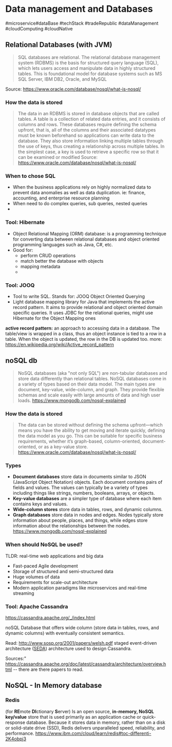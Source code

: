 # Data management and Databases
#microservice#dataBase #techStack #tradeRepublic  #dataManagement #cloudComputing #cloudNative 



## Relational Databases (with JVM)

>SQL databases are relational. The relational database management system (RDBMS) is the basis for structured query language (SQL), which lets users access and manipulate data in highly structured tables. This is foundational model for database systems such as MS SQL Server, IBM DB2, Oracle, and MySQL
>
Source: https://www.oracle.com/database/nosql/what-is-nosql/

### How the data is stored
> The data in an RDBMS is stored in database objects that are called tables. A table is a collection of related data entries, and it consists of columns and rows. These databases require defining the schema upfront, that is, all of the columns and their associated datatypes must be known beforehand so applications can write data to the database. They also store information linking multiple tables through the use of keys, thus creating a relationship across multiple tables. In the simplest case, a key is used to retrieve a specific row so that it can be examined or modified
Source: https://www.oracle.com/database/nosql/what-is-nosql/

### When to chose SQL
* When the business applications rely on highly normalized data to prevent data anomalies as well as data duplication. ie: finance, accounting, and enterprise resource planning 
* When need to do complex queries, sub queries, nested queries
* 

### Tool: Hibernate
- Object Relational Mapping (ORM) database: is a programming technique for converting data between relational databases and object oriented programming languages such as Java, C#, etc.
- Good for: 
	- perform CRUD operations
	- match better the database with objects
	- mapping metadata
	- 
### Tool: JOOQ
- Tool to write SQL. Stands for:  JOOQ Object Oriented Querying
- Light database mapping library for Java that implements the active record pattern. It aims to provide relational and object oriented domain specific queries. It uses JDBC for the relational queries, might use Hibernate for the Object Mapping ones

**active record pattern:** an approach to accessing data in a database. The table/view is wrapped in a class, thus an object instance is tied to a row in a table. When the object is updated, the row in the DB is updated too.
more: https://en.wikipedia.org/wiki/Active_record_pattern






## noSQL db
> NoSQL databases (aka "not only SQL") are non-tabular databases and store data differently than relational tables. NoSQL databases come in a variety of types based on their data model. The main types are document, key-value, wide-column, and graph. They provide flexible schemas and scale easily with large amounts of data and high user loads.
https://www.mongodb.com/nosql-explained


### How the data is stored
> The data can be stored without defining the schema upfront—which means you have the ability to get moving and iterate quickly, defining the data model as you go. This can be suitable for specific business requirements, whether it’s graph-based, column-oriented, document-oriented, or as a key-value store.
> https://www.oracle.com/database/nosql/what-is-nosql/

### Types
-   **Document databases** store data in documents similar to JSON (JavaScript Object Notation) objects. Each document contains pairs of fields and values. The values can typically be a variety of types including things like strings, numbers, booleans, arrays, or objects.
-   **Key-value databases** are a simpler type of database where each item contains keys and values.
-   **Wide-column stores** store data in tables, rows, and dynamic columns.
-   **Graph databases** store data in nodes and edges. Nodes typically store information about people, places, and things, while edges store information about the relationships between the nodes.
https://www.mongodb.com/nosql-explained

### When should NoSQL be used?
TLDR: real-time web applications and big data

-   Fast-paced Agile development
-   Storage of structured and semi-structured data
-   Huge volumes of data
-   Requirements for scale-out architecture
-   Modern application paradigms like microservices and real-time streaming

### Tool: Apache Cassandra
https://cassandra.apache.org/_/index.html

noSQL Database  that offers wide column (store data in tables, rows, and dynamic columns) with eventually consistent semantics.

Read: http://www.sosp.org/2001/papers/welsh.pdf 
staged event-driven architecture ([SEDA](http://www.sosp.org/2001/papers/welsh.pdf)) architecture used to design Cassandra.

Sources:" https://cassandra.apache.org/doc/latest/cassandra/architecture/overview.html -- there are there papers to read.

## NoSQL - In Memory database
### Redis
(for **RE**mote **DI**ctionary **S**erver)
Is an open source, **in-memory, NoSQL key/value** store that is used primarily as an application cache or quick-response database. Because it stores data in memory, rather than on a disk or solid-state drive (SSD), Redis delivers unparalleled speed, reliability, and performance.
https://www.ibm.com/cloud/learn/redis#toc-differenti-2K4obpj3

